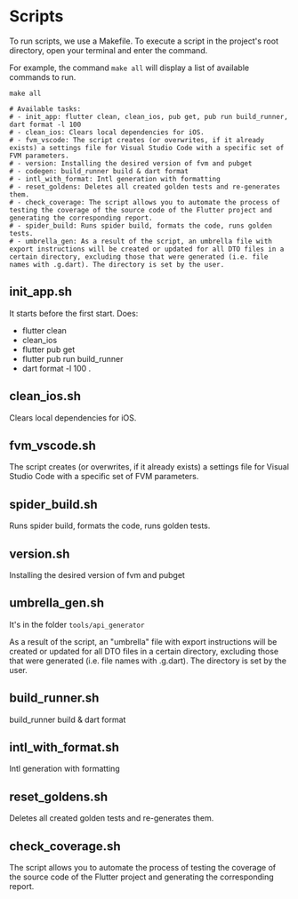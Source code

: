 # Scripts

To run scripts, we use a Makefile. To execute a script in the project's root directory, open your terminal and enter 
the command.

For example, the command `make all` will display a list of available commands to run.

```shell
make all

# Available tasks:
# - init_app: flutter clean, clean_ios, pub get, pub run build_runner, dart format -l 100
# - clean_ios: Clears local dependencies for iOS.
# - fvm_vscode: The script creates (or overwrites, if it already exists) a settings file for Visual Studio Code with a specific set of FVM parameters.
# - version: Installing the desired version of fvm and pubget
# - codegen: build_runner build & dart format
# - intl_with_format: Intl generation with formatting
# - reset_goldens: Deletes all created golden tests and re-generates them.
# - check_coverage: The script allows you to automate the process of testing the coverage of the source code of the Flutter project and generating the corresponding report.
# - spider_build: Runs spider build, formats the code, runs golden tests.
# - umbrella_gen: As a result of the script, an umbrella file with export instructions will be created or updated for all DTO files in a certain directory, excluding those that were generated (i.e. file names with .g.dart). The directory is set by the user.
```

## init_app.sh

It starts before the first start. Does:
- flutter clean
- clean_ios
- flutter pub get
- flutter pub run build_runner
- dart format -l 100 .

## clean_ios.sh

Clears local dependencies for iOS.

## fvm_vscode.sh

The script creates (or overwrites, if it already exists) a settings file for Visual Studio Code with
a specific set of FVM parameters.

## spider_build.sh

Runs spider build, formats the code, runs golden tests.

## version.sh

Installing the desired version of fvm and pubget

## umbrella_gen.sh

It's in the folder `tools/api_generator`

As a result of the script, an "umbrella" file with export instructions will be created or updated
for all DTO files in a certain directory, excluding those that were generated
(i.e. file names with .g.dart). The directory is set by the user.

## build_runner.sh

build_runner build & dart format

## intl_with_format.sh

Intl generation with formatting

## reset_goldens.sh

Deletes all created golden tests and re-generates them.

## check_coverage.sh

The script allows you to automate the process of testing the coverage of the source code of the Flutter project
and generating the corresponding report.

